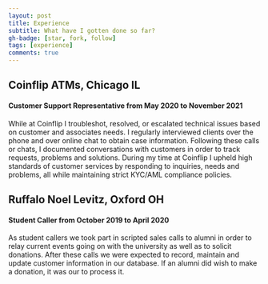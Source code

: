 ```yaml
---
layout: post
title: Experience
subtitle: What have I gotten done so far?
gh-badge: [star, fork, follow]
tags: [experience]
comments: true
---
```

<h2>Coinflip ATMs, Chicago IL</h2>
<h4>Customer Support Representative from May 2020 to November 2021</h4>
While at Coinflip I troubleshot, resolved, or escalated technical issues based on customer and associates needs. 
I regularly interviewed clients over the phone and over online chat to obtain case information. 
Following these calls or chats, I documented conversations with customers in order to track requests, problems and solutions. 
During my time at Coinflip I upheld high standards of customer services by responding to inquiries, needs and problems, all while maintaining strict KYC/AML compliance policies. 

<h2>Ruffalo Noel Levitz, Oxford OH</h2>
<h4>Student Caller from October 2019 to April 2020</h4>
As student callers we took part in scripted sales calls to alumni in order to relay current events going on with the university as well as to solicit donations. 
After these calls we were expected to record, maintain and update customer information in our database.
If an alumni did wish to make a donation, it was our to process it. 
